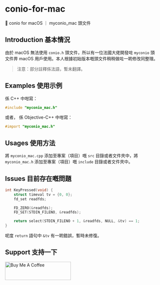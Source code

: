 # conio-for-mac

💜 conio for macOS ｜ myconio_mac 頭文件

## Introduction 基本情況

由於 macOS 無法使用 `conio.h` 頭文件，所以有一位法國大佬開發咗 `myconio` 頭文件畀 macOS 用戶使用。本人根據初始版本嘅頭文件稍稍做咗一啲修改同整理。

> 注意：部分註釋係法語，暫未翻譯。

## Examples 使用示例

係 C++ 中咁寫：

```c++
#include "myconio_mac.h"
```

或者， 係 Objective-C++ 中咁寫：

```objective-c++
#import "myconio_mac.h"
```

## Usages 使用方法

將 `myconio_mac.cpp` 添加至專案（項目）嘅 `src` 目錄或者文件夾中，將 `myconio_mac.h` 添加至專案（項目）嘅 `include` 目錄或者文件夾中。

## Issues 目前存在嘅問題

```cpp
int KeyPressed(void) {
    struct timeval tv = {0, 0};
    fd_set readfds;

    FD_ZERO(&readfds);
    FD_SET(STDIN_FILENO, &readfds);

    return select(STDIN_FILENO + 1, &readfds, NULL, &tv) == 1;
}
```

呢度 `return` 語句中 `&tv` 有一啲錯誤，暫時未修復。

## Support 支持一下

<a href="https://www.buymeacoffee.com/rainchen" target="_blank"><img src="https://cdn.buymeacoffee.com/buttons/v2/default-yellow.png" alt="Buy Me A Coffee" style="height: 60px !important;width: 217px !important;" ></a>
